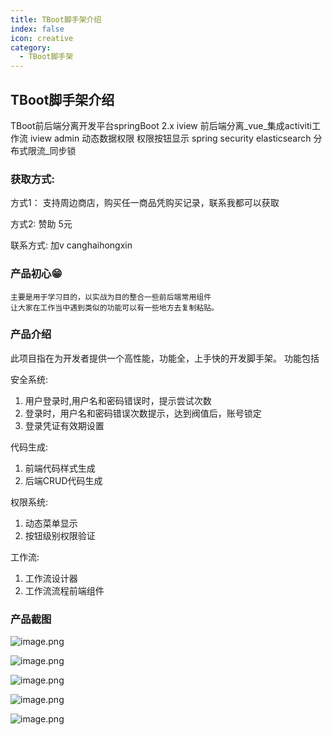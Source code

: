 ```yaml
---
title: TBoot脚手架介绍
index: false
icon: creative
category:
  - TBoot脚手架
---
```


## TBoot脚手架介绍

TBoot前后端分离开发平台springBoot 2.x iview 前后端分离_vue_集成activiti工作流 iview admin 动态数据权限 权限按钮显示 spring security elasticsearch 分布式限流_同步锁



### 获取方式: 

方式1： 支持周边商店，购买任一商品凭购买记录，联系我都可以获取

方式2:  赞助 5元

联系方式: 加v canghaihongxin



### 产品初心:grin:

```
主要是用于学习目的，以实战为目的整合一些前后端常用组件
让大家在工作当中遇到类似的功能可以有一些地方去复制粘贴。
```

### 产品介绍

此项目指在为开发者提供一个高性能，功能全，上手快的开发脚手架。 功能包括

安全系统:  

1. 用户登录时,用户名和密码错误时，提示尝试次数
2. 登录时，用户名和密码错误次数提示，达到阀值后，账号锁定
3. 登录凭证有效期设置

代码生成:

1. 前端代码样式生成
2. 后端CRUD代码生成

权限系统:

1. 动态菜单显示
2. 按钮级别权限验证

工作流:

1.  工作流设计器
2. 工作流流程前端组件



 ### 产品截图

![image.png](https://s2.loli.net/2022/09/13/xoj5DQgZ3fmJTu7.png)

![image.png](https://s2.loli.net/2022/09/13/h8oz5NBtaUdqTf7.png)



![image.png](https://s2.loli.net/2022/09/13/bS9T26cM3ILa7dt.png)

![image.png](https://s2.loli.net/2022/09/13/G8dgT6JrEHboXKF.png)

![image.png](https://s2.loli.net/2022/09/13/nIDVXeHdNcp8mO1.png)